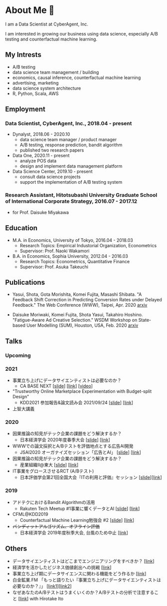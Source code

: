 # About Me 👋
I am a Data Scientist at CyberAgent, Inc.

I am interested in growing our business using data science, especially A/B testing and counterfactual machine learning.

## My Intrests
* A/B testing
* data science team management / building
* economics, causal inference, counterfactual machine learning
* advertising, marketing
* data science system architecture
* R, Python, Scala, AWS

## Employment
### Data Scientist, CyberAgent, Inc., 2018.04 - present
* Dynalyst, 2018.06 - 2020.10
  * data science team manager / product manager
  * A/B testing, response prediction, bandit algorithm
  * published two research papers
* Data One, 2020.11 - present
  * analyze POS data
  * design and implement data management platform
* Data Science Center, 2019.10 - present
  * consult data science projects
  * support the implementation of A/B testing system


### Research Assistant, Hitotsubashi University Graduate School of International Corporate Strategy, 2016.07 - 2017.12
* for Prof. Daisuke Miyakawa

## Education
* M.A. in Economics, University of Tokyo, 2016.04 - 2018.03
  * Research Topics: Empirical Industorial Organization, Econometrics
  * Supervisor: Prof. Naoki Wakamori
* B.A. in Economics, Sophia University, 2012.04 - 2016.03
  * Research Topics: Econometrics, Quantitative Finance
  * Supervisor: Prof. Asuka Takeuchi

## Publications
* Yasui, Shota, Gota Morishita, Komei Fujita, Masashi Shibata. "A Feedback Shift Correction in Predicting Conversion Rates under Delayed Feedback." The Web Conference (WWW), Taipei, Apr. 2020
[arxiv](https://arxiv.org/abs/2002.02068)

* Daisuke Moriwaki, Komei Fujita, Shota Yasui, Takahiro Hoshino. "Fatigue-Aware Ad Creative Selection." WSDM Workshop on State-based User Modelling (SUM), Houston, USA, Feb. 2020
[arxiv](https://arxiv.org/abs/1908.08936)

## Talks

### Upcoming

### 2021
* 事業立ち上げにデータサイエンティストは必要なのか？
  * CA BASE NEXT [[slide](https://speakerdeck.com/ko_fujita1/how-data-scientists-can-help-startups)] [[link](https://ca-base-next.cyberagent.co.jp/sessions/start-up-and-data-science/)] [[video](https://www.youtube.com/watch?v=Vbj97j9GkeU)]
 * "Trustworthy Online Marketplace Experimentation with Budget-split Design"
   * KDD2021 参加報告&論文読み会 2021/09/24 [[slide](https://speakerdeck.com/ko_fujita1/trustworthy-online-marketplace-experimentation-with-budget-split-design)] [[link](https://connpass.com/event/223966/)]
 * 上智大講義

### 2020
* 因果推論の知見がテック企業の課題をどう解決するか？
  * 日本経済学会 2020年度春季大会 [[slide](https://speakerdeck.com/ko_fujita1/how-causal-inference-findings-solve-tech-companies-challenges)] [[link](https://cyberagent.ai/blog/pr/release_event/13050/)]
* WWWでの論文採択とA/Bテストを評価地点とする広告AI開発
  * JSAI2020 オーガナイズセッション「広告とAI」 [[slide](https://speakerdeck.com/ko_fujita1/www2020)] [[link](https://sites.google.com/view/jsai2020-os12-ad-ai/)]
* 因果推論の知見がテック企業の課題をどう解決するか？
  * 産業組織Ⅱ@東大 [[slide](https://speakerdeck.com/ko_fujita1/how-causal-inference-findings-solve-tech-companies-challenges-at-ut)] [[link](https://catalog.he.u-tokyo.ac.jp/detail?code=0704235&year=2020)]
* IT事業をグロースさせるRCT (A/Bテスト)
  * 日本評価学会第21回全国大会『ITの利用と評価』セッション [[slide](https://speakerdeck.com/ko_fujita1/how-to-grow-our-it-business-with-randomized-controlled-trials)][[link](http://evaluationjp.org/activity/start.htm)]

### 2019
* アドテクにおけるBandit Algorithmの活用
  * Rakuten Tech Meetup #1事業に響くデータとAI [[slide](https://speakerdeck.com/ko_fujita1/adotekuniokerubandit-algorithmfalsehuo-yong)] [[link](https://tech.rakuten.co.jp/news/data-and-ai-for-business/)]
* CFML@KDD2019
  * Counterfactual Machine Learning勉強会 #2 [[slide](https://speakerdeck.com/ko_fujita1/cfml-at-kdd2019)] [[link](https://cfml.connpass.com/event/141295/)]
* ~~バンディットアルゴリズム、オフライン評価~~
  * 日本経済学会 2019年度秋季大会, 台風のため中止 [[link](https://www.jeameetings.org/2019f/index.html)] 

## Others
* データサイエンティストはどこまでエンジニアリングをすべきか？ [[link](https://developers.cyberagent.co.jp/blog/archives/25162/)]
* 経済学を活かしたビジネス価値創出への挑戦 [[link](https://www.cyberagent.co.jp/way/features/list/detail/id=24754)]
* 事業立ち上げ期にデータサイエンスに関わる機能をどう作るか [[link](https://developers.cyberagent.co.jp/blog/archives/29757/)]
* 白金鉱業.FM 「もっと語りたい『事業立ち上げにデータサイエンティストは必要なのか？』」 [[link1](https://shirokane-kougyou.fm/episode/52)][[link2](https://open.spotify.com/episode/2sJlNnVKnxPMqEKeaRJqul?si=qTug6ExlQuGH0ZjE9tMnKg&dl_branch=1)]
* なぜあなたのA/Bテストはうまくいくのか？A/Bテストの分析で注意すること [[link](https://developers.cyberagent.co.jp/blog/archives/33310/)] with Hirotake Ito
